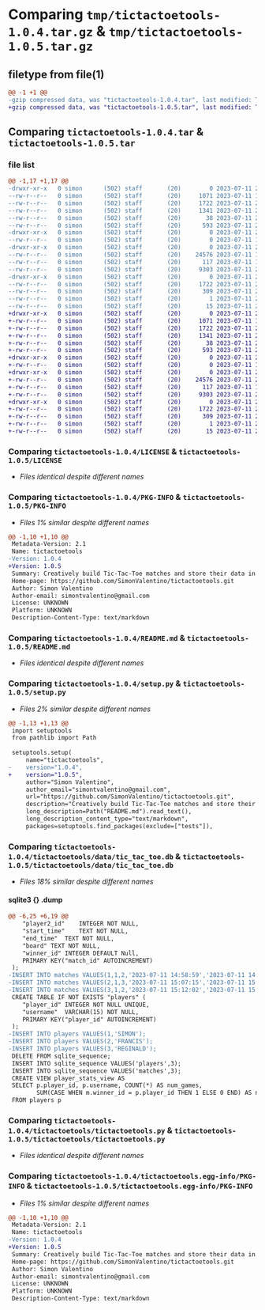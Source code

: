 # Comparing `tmp/tictactoetools-1.0.4.tar.gz` & `tmp/tictactoetools-1.0.5.tar.gz`

## filetype from file(1)

```diff
@@ -1 +1 @@
-gzip compressed data, was "tictactoetools-1.0.4.tar", last modified: Tue Jul 11 20:43:26 2023, max compression
+gzip compressed data, was "tictactoetools-1.0.5.tar", last modified: Tue Jul 11 22:52:23 2023, max compression
```

## Comparing `tictactoetools-1.0.4.tar` & `tictactoetools-1.0.5.tar`

### file list

```diff
@@ -1,17 +1,17 @@
-drwxr-xr-x   0 simon      (502) staff       (20)        0 2023-07-11 20:43:26.690092 tictactoetools-1.0.4/
--rw-r--r--   0 simon      (502) staff       (20)     1071 2023-07-11 18:52:55.000000 tictactoetools-1.0.4/LICENSE
--rw-r--r--   0 simon      (502) staff       (20)     1722 2023-07-11 20:43:26.688947 tictactoetools-1.0.4/PKG-INFO
--rw-r--r--   0 simon      (502) staff       (20)     1341 2023-07-11 20:31:43.000000 tictactoetools-1.0.4/README.md
--rw-r--r--   0 simon      (502) staff       (20)       38 2023-07-11 20:43:26.690331 tictactoetools-1.0.4/setup.cfg
--rw-r--r--   0 simon      (502) staff       (20)      593 2023-07-11 20:43:24.000000 tictactoetools-1.0.4/setup.py
-drwxr-xr-x   0 simon      (502) staff       (20)        0 2023-07-11 20:43:26.676184 tictactoetools-1.0.4/tictactoetools/
--rw-r--r--   0 simon      (502) staff       (20)        0 2023-07-11 18:46:11.000000 tictactoetools-1.0.4/tictactoetools/__init__.py
-drwxr-xr-x   0 simon      (502) staff       (20)        0 2023-07-11 20:43:26.685492 tictactoetools-1.0.4/tictactoetools/data/
--rw-r--r--   0 simon      (502) staff       (20)    24576 2023-07-11 19:12:05.000000 tictactoetools-1.0.4/tictactoetools/data/tic_tac_toe.db
--rw-r--r--   0 simon      (502) staff       (20)      117 2023-07-11 18:51:40.000000 tictactoetools-1.0.4/tictactoetools/tictac_exceptions.py
--rw-r--r--   0 simon      (502) staff       (20)     9303 2023-07-11 20:36:27.000000 tictactoetools-1.0.4/tictactoetools/tictactoetools.py
-drwxr-xr-x   0 simon      (502) staff       (20)        0 2023-07-11 20:43:26.682509 tictactoetools-1.0.4/tictactoetools.egg-info/
--rw-r--r--   0 simon      (502) staff       (20)     1722 2023-07-11 20:43:26.000000 tictactoetools-1.0.4/tictactoetools.egg-info/PKG-INFO
--rw-r--r--   0 simon      (502) staff       (20)      309 2023-07-11 20:43:26.000000 tictactoetools-1.0.4/tictactoetools.egg-info/SOURCES.txt
--rw-r--r--   0 simon      (502) staff       (20)        1 2023-07-11 20:43:26.000000 tictactoetools-1.0.4/tictactoetools.egg-info/dependency_links.txt
--rw-r--r--   0 simon      (502) staff       (20)       15 2023-07-11 20:43:26.000000 tictactoetools-1.0.4/tictactoetools.egg-info/top_level.txt
+drwxr-xr-x   0 simon      (502) staff       (20)        0 2023-07-11 22:52:23.198272 tictactoetools-1.0.5/
+-rw-r--r--   0 simon      (502) staff       (20)     1071 2023-07-11 18:52:55.000000 tictactoetools-1.0.5/LICENSE
+-rw-r--r--   0 simon      (502) staff       (20)     1722 2023-07-11 22:52:23.196992 tictactoetools-1.0.5/PKG-INFO
+-rw-r--r--   0 simon      (502) staff       (20)     1341 2023-07-11 20:31:43.000000 tictactoetools-1.0.5/README.md
+-rw-r--r--   0 simon      (502) staff       (20)       38 2023-07-11 22:52:23.199531 tictactoetools-1.0.5/setup.cfg
+-rw-r--r--   0 simon      (502) staff       (20)      593 2023-07-11 22:52:08.000000 tictactoetools-1.0.5/setup.py
+drwxr-xr-x   0 simon      (502) staff       (20)        0 2023-07-11 22:52:23.188483 tictactoetools-1.0.5/tictactoetools/
+-rw-r--r--   0 simon      (502) staff       (20)        0 2023-07-11 18:46:11.000000 tictactoetools-1.0.5/tictactoetools/__init__.py
+drwxr-xr-x   0 simon      (502) staff       (20)        0 2023-07-11 22:52:23.194200 tictactoetools-1.0.5/tictactoetools/data/
+-rw-r--r--   0 simon      (502) staff       (20)    24576 2023-07-11 22:51:57.000000 tictactoetools-1.0.5/tictactoetools/data/tic_tac_toe.db
+-rw-r--r--   0 simon      (502) staff       (20)      117 2023-07-11 18:51:40.000000 tictactoetools-1.0.5/tictactoetools/tictac_exceptions.py
+-rw-r--r--   0 simon      (502) staff       (20)     9303 2023-07-11 20:36:27.000000 tictactoetools-1.0.5/tictactoetools/tictactoetools.py
+drwxr-xr-x   0 simon      (502) staff       (20)        0 2023-07-11 22:52:23.192874 tictactoetools-1.0.5/tictactoetools.egg-info/
+-rw-r--r--   0 simon      (502) staff       (20)     1722 2023-07-11 22:52:23.000000 tictactoetools-1.0.5/tictactoetools.egg-info/PKG-INFO
+-rw-r--r--   0 simon      (502) staff       (20)      309 2023-07-11 22:52:23.000000 tictactoetools-1.0.5/tictactoetools.egg-info/SOURCES.txt
+-rw-r--r--   0 simon      (502) staff       (20)        1 2023-07-11 22:52:23.000000 tictactoetools-1.0.5/tictactoetools.egg-info/dependency_links.txt
+-rw-r--r--   0 simon      (502) staff       (20)       15 2023-07-11 22:52:23.000000 tictactoetools-1.0.5/tictactoetools.egg-info/top_level.txt
```

### Comparing `tictactoetools-1.0.4/LICENSE` & `tictactoetools-1.0.5/LICENSE`

 * *Files identical despite different names*

### Comparing `tictactoetools-1.0.4/PKG-INFO` & `tictactoetools-1.0.5/PKG-INFO`

 * *Files 1% similar despite different names*

```diff
@@ -1,10 +1,10 @@
 Metadata-Version: 2.1
 Name: tictactoetools
-Version: 1.0.4
+Version: 1.0.5
 Summary: Creatively build Tic-Tac-Toe matches and store their data in a database of all users.
 Home-page: https://github.com/SimonValentino/tictactoetools.git
 Author: Simon Valentino
 Author-email: simontvalentino@gmail.com
 License: UNKNOWN
 Platform: UNKNOWN
 Description-Content-Type: text/markdown
```

### Comparing `tictactoetools-1.0.4/README.md` & `tictactoetools-1.0.5/README.md`

 * *Files identical despite different names*

### Comparing `tictactoetools-1.0.4/setup.py` & `tictactoetools-1.0.5/setup.py`

 * *Files 2% similar despite different names*

```diff
@@ -1,13 +1,13 @@
 import setuptools
 from pathlib import Path
 
 setuptools.setup(
     name="tictactoetools",
-    version="1.0.4",
+    version="1.0.5",
     author="Simon Valentino",
     author_email="simontvalentino@gmail.com",
     url="https://github.com/SimonValentino/tictactoetools.git",
     description="Creatively build Tic-Tac-Toe matches and store their data in a database of all users.",
     long_description=Path("README.md").read_text(),
     long_description_content_type="text/markdown",
     packages=setuptools.find_packages(exclude=["tests"]),
```

### Comparing `tictactoetools-1.0.4/tictactoetools/data/tic_tac_toe.db` & `tictactoetools-1.0.5/tictactoetools/data/tic_tac_toe.db`

 * *Files 18% similar despite different names*

#### sqlite3 {} .dump

```diff
@@ -6,25 +6,19 @@
 	"player2_id"	INTEGER NOT NULL,
 	"start_time"	TEXT NOT NULL,
 	"end_time"	TEXT NOT NULL,
 	"board"	TEXT NOT NULL,
 	"winner_id"	INTEGER DEFAULT Null,
 	PRIMARY KEY("match_id" AUTOINCREMENT)
 );
-INSERT INTO matches VALUES(1,1,2,'2023-07-11 14:58:59','2023-07-11 14:59:00','{"board": [["X"]], "size": 1, "num_consecutive_to_win": 1}',1);
-INSERT INTO matches VALUES(2,1,3,'2023-07-11 15:07:15','2023-07-11 15:07:16','{"board": [["X"]], "size": 1, "num_consecutive_to_win": 1}',1);
-INSERT INTO matches VALUES(3,1,2,'2023-07-11 15:12:02','2023-07-11 15:12:05','{"board": [["X", " "], ["X", "O"]], "size": 2, "num_consecutive_to_win": 2}',1);
 CREATE TABLE IF NOT EXISTS "players" (
 	"player_id"	INTEGER NOT NULL UNIQUE,
 	"username"	VARCHAR(15) NOT NULL,
 	PRIMARY KEY("player_id" AUTOINCREMENT)
 );
-INSERT INTO players VALUES(1,'SIMON');
-INSERT INTO players VALUES(2,'FRANCIS');
-INSERT INTO players VALUES(3,'REGINALD');
 DELETE FROM sqlite_sequence;
 INSERT INTO sqlite_sequence VALUES('players',3);
 INSERT INTO sqlite_sequence VALUES('matches',3);
 CREATE VIEW player_stats_view AS
 SELECT p.player_id, p.username, COUNT(*) AS num_games,
        SUM(CASE WHEN m.winner_id = p.player_id THEN 1 ELSE 0 END) AS num_wins
 FROM players p
```

### Comparing `tictactoetools-1.0.4/tictactoetools/tictactoetools.py` & `tictactoetools-1.0.5/tictactoetools/tictactoetools.py`

 * *Files identical despite different names*

### Comparing `tictactoetools-1.0.4/tictactoetools.egg-info/PKG-INFO` & `tictactoetools-1.0.5/tictactoetools.egg-info/PKG-INFO`

 * *Files 1% similar despite different names*

```diff
@@ -1,10 +1,10 @@
 Metadata-Version: 2.1
 Name: tictactoetools
-Version: 1.0.4
+Version: 1.0.5
 Summary: Creatively build Tic-Tac-Toe matches and store their data in a database of all users.
 Home-page: https://github.com/SimonValentino/tictactoetools.git
 Author: Simon Valentino
 Author-email: simontvalentino@gmail.com
 License: UNKNOWN
 Platform: UNKNOWN
 Description-Content-Type: text/markdown
```

